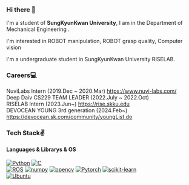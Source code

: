 <h3> Hi there 👋 </h3>

<p>
I'm a student of <b>SungKyunKwan University</b>, I am in the Department of Mechanical Engineering . 
</p>
<p>
I'm interested in ROBOT manipulation, ROBOT grasp quality, Computer vision
<p>
I'm a undergraduate student in SungKyunKwan University RISELAB.
</p>

### Careers💻
NuviLabs Intern (2019.Dec ~ 2020.Mar) https://www.nuvi-labs.com/ </br>
Deep Daiv CS229 TEAM LEADER (2022.July ~ 2022.Oct) </br>
RISELAB Intern (2023.Jun~) https://rise.skku.edu </br>
DEVOCEAN YOUNG 3rd generation (2024.Feb~) https://devocean.sk.com/community/youngList.do

### Tech Stack✌️

#### Languages & Librarys & OS

[![Python]](https://www.python.org/)
[![C]](https://en.cppreference.com/w/c)
<br/>
[![ROS]](https://www.ros.org/)
[![numpy]](https://www.numpy.org)
[![opencv]](https://www.opencv.org)
[![Pytorch]](https://pytorch.org)
[![scikit-learn]](https://scikit-learn.org/stable)
<br/>
[![Ubuntu]](https://ubuntu.com/)
<br/>



[RISELAB]: https://img.shields.io/static/v1?style=for-the-badge&labelColor=212121&color=00599c&logoColor=00599c&label=&message=RISELAB&logo=RISE
[Tistory]: https://img.shields.io/static/v1?style=for-the-badge&labelColor=212121&color=e95420&logoColor=e95420&label=&message=Tistory&logo=Tistory
[c]: https://img.shields.io/static/v1?style=flat-square&labelColor=212121&color=a8b9cc&logoColor=a8b9cc&label=&message=C&logo=c&#A8B9CC
[ROS]: https://img.shields.io/static/v1?style=flat-square&labelColor=212121&color=00599c&logoColor=00599c&label=&message=ROS&logo=Ros
[numpy]: https://img.shields.io/static/v1?style=flat-square&labelColor=212121&color=00599c&logoColor=00599c&label=&message=numpy&logo=numpy
[opencv]: https://img.shields.io/static/v1?style=flat-square&labelColor=212121&color=a8b9cc&logoColor=a8b9cc&label=&message=Opencv&logo=opencv
[python]: https://img.shields.io/static/v1?style=flat-square&labelColor=212121&color=3776ab&logoColor=3776ab&label=&message=Python&logo=python&#3776AB
[Ubuntu]: https://img.shields.io/static/v1?style=flat-square&labelColor=212121&color=e95420&logoColor=e95420&label=&message=Ubuntu&logo=ubuntu&#E95420
[Pytorch]: https://img.shields.io/badge/PyTorch-EE4C2C?style=flat-square&logo=PyTorch&logoColor=white
[scikit-learn]:https://img.shields.io/badge/scikit--learn-%23F7931E.svg?style=flat-square&logo=scikit-learn&logoColor=white
[shields.io]: https://img.shields.io/static/v1?style=flat-square&labelColor=eeeeee&color=000000&logoColor=000000&label=&message=Shields.io&logo=shieldsdotio&#000000
[simple icons]: https://img.shields.io/static/v1?style=flat-square&labelColor=eeeeee&color=111111&logoColor=111111&label=&message=Simple%20Icons&logo=simple-icons&#111111
[wakatime]: https://img.shields.io/static/v1?style=flat-square&labelColor=eeeeee&color=000000&logoColor=000000&label=&message=WakaTime&logo=wakatime&#000000
